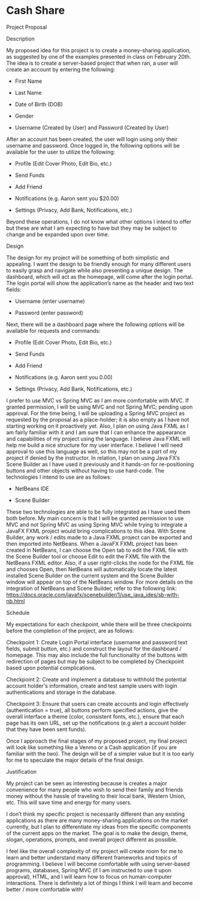 # Cash Share
Project Proposal

Description

My proposed idea for this project is to create a money-sharing application, as suggested by one of the examples presented in class on February 20th. The idea is to create a server-based project that when ran, a user will create an account by entering the following:

- First Name

- Last Name

- Date of Birth (DOB)

- Gender

- Username (Created by User) and Password (Created by User)

After an account has been created, the user will login using only their username and password. Once logged in, the following options will be available for the user to utilize the following:

- Profile (Edit Cover Photo, Edit Bio, etc.)

- Send Funds

- Add Friend

- Notifications (e.g. Aaron sent you $20.00)

- Settings (Privacy, Add Bank, Notifications, etc.)

Beyond these operations, I do not know what other options I intend to offer but these are what I am expecting to have but they may be subject to change and be expanded upon over time.



Design

The design for my project will be something of both simplistic and appealing. I want the design to be friendly enough for many different users to easily grasp and navigate while also presenting a unique design. The dashboard, which will act as the homepage, will come after the login portal. The login portal will show the application’s name as the header and two text fields:

- Username (enter username)

- Password (enter password)

Next, there will be a dashboard page where the following options will be available for requests and commands:

- Profile (Edit Cover Photo, Edit Bio, etc.)

- Send Funds

- Add Friend

- Notifications (e.g. Aaron sent you 0.00)

- Settings (Privacy, Add Bank, Notifications, etc.)

I prefer to use MVC vs Spring MVC as I am more comfortable with MVC. If granted permission, I will be using MVC and not Spring MVC; pending upon approval. For the time being, I will be uploading a Spring MVC project as requested by the proposal as a place-holder; it is also empty as I have not starting working on it proactively yet. Also, I plan on using Java FXML as I am fairly familiar with it and I am sure that I can enhance the appearance and capabilities of my project using the language. I believe Java FXML will help me build a nice structure for my user interface. I believe I will need approval to use this language as well, so this may not be a part of my project if denied by the instructor. In relation, I plan on using Java FX’s Scene Builder as I have used it previously and it hands-on for re-positioning buttons and other objects without having to use hard-code. The technologies I intend to use are as follows:

- NetBeans IDE

- Scene Builder

These two technologies are able to be fully integrated as I have used them both before. My main concern is that I will be granted permission to use MVC and not Spring MVC as using Spring MVC while trying to integrate a JavaFX FXML project would bring complications to this idea. With Scene Builder, any work / edits made to a Java FXML project can be exported and then imported into NetBeans. When a JavaFX FXML project has been created in NetBeans, I can choose the Open tab to edit the FXML file with the Scene Builder tool or choose Edit to edit the FXML file with the NetBeans FXML editor. Also, if a user right-clicks the node for the FXML file and chooses Open, then NetBeans will automatically locate the latest installed Scene Builder on the current system and the Scene Builder window will appear on top of the NetBeans window. For more details on the integration of NetBeans and Scene Builder, refer to the following link: https://docs.oracle.com/javafx/scenebuilder/1/use_java_ides/sb-with-nb.html



Schedule

My expectations for each checkpoint, while there will be three checkpoints before the completion of the project, are as follows:

Checkpoint 1: Create Login Portal interface (username and password text fields, submit button, etc.) and construct the layout for the dashboard / homepage. This may also include the full functionality of the buttons with redirection of pages but may be subject to be completed by Checkpoint based upon potential complications.

Checkpoint 2: Create and implement a database to withhold the potential account holder's information, create and test sample users with login authentications and storage in the database.

Checkpoint 3: Ensure that users can create accounts and login effectively (authentication = true), all buttons perform specified actions, give the overall interface a theme (color, consistent fonts, etc.), ensure that each page has its own URL, set up the notifications (e.g alert a account holder that they have been sent funds).

Once I approach the final stages of my proposed project, my final project will look like something like a Venmo or a Cash application (if you are familiar with the two). The design will be of a simpler value but it is too early for me to speculate the major details of the final design.



Justification

My project can be seen as interesting because is creates a major convenience for many people who wish to send their family and friends money without the hassle of traveling to their local bank, Western Union, etc. This will save time and energy for many users.

I don’t think my specific project is necessarily different than any existing applications as there are many money-sharing applications on the market currently, but I plan to differentiate my ideas from the specific components of the current apps on the market. The goal is to make the design, theme, slogan, operations, prompts, and overall project different as possible.

I feel like the overall complexity of my project will create room for me to learn and better understand many different frameworks and topics of programming. I believe I will become comfortable with using server-based programs, databases, Spring MVC (if I am instructed to use it upon approval), HTML, and I will learn how to focus on human-computer interactions. There is definitely a lot of things I think I will learn and become better / more comfortable with!
